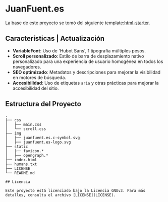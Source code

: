 # JuanFuent.es

La base de este proyecto se tomó del siguiente template:[html-starter](https://github.com/juanfuent-es/html-starter).

## Características | Actualización

- **VariableFont**: Uso de 'Hubot Sans', 1 tipografía múltiples pesos.
- **Scroll personalizado**: Estilo de barra de desplazamiento nativo personalizado para una experiencia de usuario homogénea en todos los navegadores.
- **SEO optimizado**: Metadatos y descripciones para mejorar la visibilidad en motores de búsqueda.
- **Accesibilidad**: Uso de etiquetas `aria` y otras prácticas para mejorar la accesibilidad del sitio.

## Estructura del Proyecto

```plaintext
.
├── css
│   ├── main.css
│   └── scroll.css
├── img
│   ├── juanfuent.es.c-symbol.svg
│   ├── juanfuent.es-logo.svg
├── static
│   ├── favicon.*
│   ├── opengraph.*
├── index.html
├── humans.txt
├── LICENSE
└── README.md

## Licencia

Este proyecto está licenciado bajo la Licencia GNUv3. Para más detalles, consulta el archivo [LICENSE](LICENSE).
